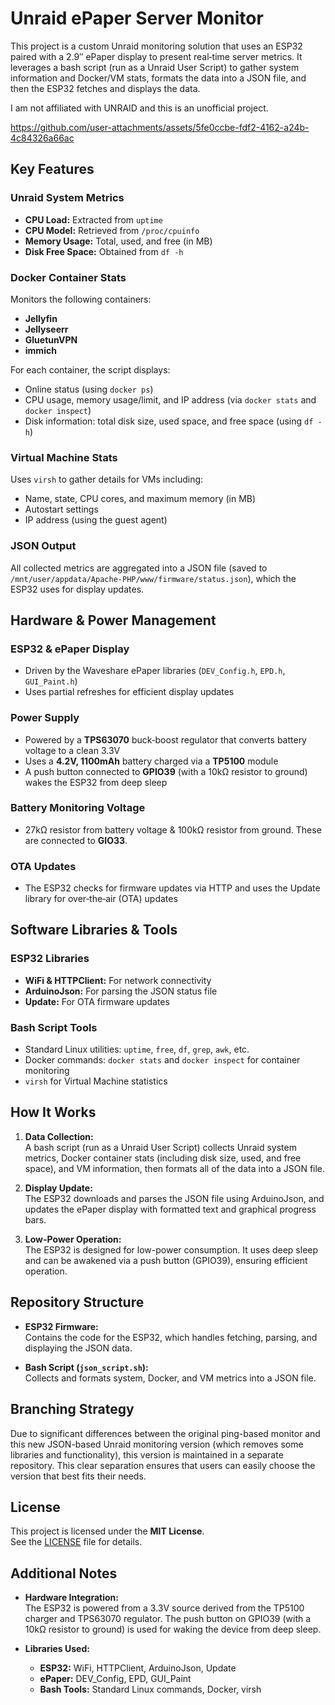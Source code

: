 # Unraid ePaper Server Monitor

This project is a custom Unraid monitoring solution that uses an ESP32 paired with a 2.9″ ePaper display to present real‑time server metrics. It leverages a bash script (run as a Unraid User Script) to gather system information and Docker/VM stats, formats the data into a JSON file, and then the ESP32 fetches and displays the data.

I am not affiliated with UNRAID and this is an unofficial project.


https://github.com/user-attachments/assets/5fe0ccbe-fdf2-4162-a24b-4c84326a66ac


## Key Features

### Unraid System Metrics
- **CPU Load:** Extracted from `uptime`
- **CPU Model:** Retrieved from `/proc/cpuinfo`
- **Memory Usage:** Total, used, and free (in MB)
- **Disk Free Space:** Obtained from `df -h`

### Docker Container Stats
Monitors the following containers:
- **Jellyfin**
- **Jellyseerr**
- **GluetunVPN**
- **immich**

For each container, the script displays:
- Online status (using `docker ps`)
- CPU usage, memory usage/limit, and IP address (via `docker stats` and `docker inspect`)
- Disk information: total disk size, used space, and free space (using `df -h`)

### Virtual Machine Stats
Uses `virsh` to gather details for VMs including:
- Name, state, CPU cores, and maximum memory (in MB)
- Autostart settings
- IP address (using the guest agent)

### JSON Output
All collected metrics are aggregated into a JSON file (saved to `/mnt/user/appdata/Apache-PHP/www/firmware/status.json`), which the ESP32 uses for display updates.

## Hardware & Power Management

### ESP32 & ePaper Display
- Driven by the Waveshare ePaper libraries (`DEV_Config.h`, `EPD.h`, `GUI_Paint.h`)
- Uses partial refreshes for efficient display updates

### Power Supply
- Powered by a **TPS63070** buck‑boost regulator that converts battery voltage to a clean 3.3V
- Uses a **4.2V, 1100mAh** battery charged via a **TP5100** module
- A push button connected to **GPIO39** (with a 10kΩ resistor to ground) wakes the ESP32 from deep sleep

### Battery Monitoring Voltage
- 27kΩ resistor from battery voltage & 100kΩ resistor from ground. These are connected to **GIO33**.

### OTA Updates
- The ESP32 checks for firmware updates via HTTP and uses the Update library for over‑the‑air (OTA) updates

## Software Libraries & Tools

### ESP32 Libraries
- **WiFi & HTTPClient:** For network connectivity
- **ArduinoJson:** For parsing the JSON status file
- **Update:** For OTA firmware updates

### Bash Script Tools
- Standard Linux utilities: `uptime`, `free`, `df`, `grep`, `awk`, etc.
- Docker commands: `docker stats` and `docker inspect` for container monitoring
- `virsh` for Virtual Machine statistics

## How It Works

1. **Data Collection:**  
   A bash script (run as a Unraid User Script) collects Unraid system metrics, Docker container stats (including disk size, used, and free space), and VM information, then formats all of the data into a JSON file.

2. **Display Update:**  
   The ESP32 downloads and parses the JSON file using ArduinoJson, and updates the ePaper display with formatted text and graphical progress bars.

3. **Low-Power Operation:**  
   The ESP32 is designed for low-power consumption. It uses deep sleep and can be awakened via a push button (GPIO39), ensuring efficient operation.

## Repository Structure

- **ESP32 Firmware:**  
  Contains the code for the ESP32, which handles fetching, parsing, and displaying the JSON data.

- **Bash Script (`json_script.sh`):**  
  Collects and formats system, Docker, and VM metrics into a JSON file.

## Branching Strategy

Due to significant differences between the original ping-based monitor and this new JSON-based Unraid monitoring version (which removes some libraries and functionality), this version is maintained in a separate repository. This clear separation ensures that users can easily choose the version that best fits their needs.

## License

This project is licensed under the **MIT License**.  
See the [LICENSE](LICENSE) file for details.

## Additional Notes

- **Hardware Integration:**  
  The ESP32 is powered from a 3.3V source derived from the TP5100 charger and TPS63070 regulator. The push button on GPIO39 (with a 10kΩ resistor to ground) is used for waking the device from deep sleep.
  
- **Libraries Used:**  
  - **ESP32:** WiFi, HTTPClient, ArduinoJson, Update  
  - **ePaper:** DEV_Config, EPD, GUI_Paint  
  - **Bash Tools:** Standard Linux commands, Docker, virsh
